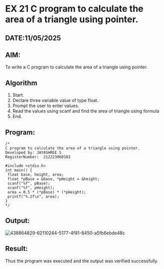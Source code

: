 # EX 21 C program to calculate the area of a triangle using pointer.
## DATE:11/05/2025
## AIM:
To write a C program to calculate the area of a triangle using pointer.

## Algorithm
1. Start.
2. Declare three variable value of type float.
3. Prompt the user to enter values.
4. Read the values using scanf and find the area of triangle using formula
5. End.

## Program:
```
/*
C program to calculate the area of a triangle using pointer.
Developed by: JAYASHREE S
RegisterNumber:  212223060103

#include <stdio.h>
int main() {
 float base, height, area;
 float *pBase = &base, *pHeight = &height;
 scanf("%f", pBase);
 scanf("%f", pHeight);
 area = 0.5 * (*pBase) * (*pHeight);
 printf("%.2f\n", area);
}
*/
```

## Output:

![438864829-62110244-5177-4f81-8450-a5fb6ebde48c](https://github.com/user-attachments/assets/eb5fbe9c-7a31-48af-973b-c41e9b98e591)

## Result:
Thus the program was executed and the output was verified successfully.
